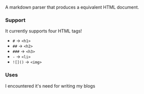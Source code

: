 A markdown parser that produces a equivalent HTML document.

### Support
It currently supports four HTML tags!

- `#`     ->  `<h1>`
- `##`    ->  `<h2>`
- `###`   ->  `<h3>`
- `-`     ->  `<li>`
- `![]()` ->  `<img>`

### Uses

I encountered it's need for writing my blogs
